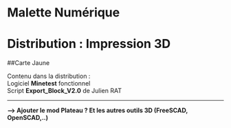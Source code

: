 # Malette Numérique
# Distribution : Impression 3D
##Carte Jaune
<br />


Contenu dans la distribution :<br />
Logiciel **Minetest** fonctionnel <br />
Script **Export_Block_V2.0** de Julien RAT

---

**--> Ajouter le mod Plateau ? Et les autres outils 3D (FreeSCAD, OpenSCAD,..)**


